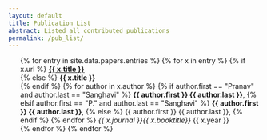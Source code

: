 ```yaml
---
layout: default
title: Publication List
abstract: Listed all contributed publications
permalink: /pub_list/
---
```


<ul>
{% for entry in site.data.papers.entries %}
    {% for x in entry %}
        {% if x.url %}
            <b><a href="{{ x.url }}">{{ x.title }}</a></b><br /> 
        {% else %}
            <b>{{ x.title }}</b><br /> 
        {% endif %}
            {% for author in x.author %}
                {% if author.first == "Pranav" and author.last == "Sanghavi" %}
                    <b>{{ author.first }} {{ author.last }}</b>, 
                {% elsif author.first == "P." and author.last == "Sanghavi" %}
                    <b>{{ author.first }} {{ author.last }}</b>,
                {% else %}
                    {{ author.first }} {{ author.last }},
                {% endif %}
            {% endfor %} <i> {{ x.journal }}{{ x.booktitle}} </i> {{ x.year }}<br /> 
    {% endfor %}
{% endfor %}
</ul>